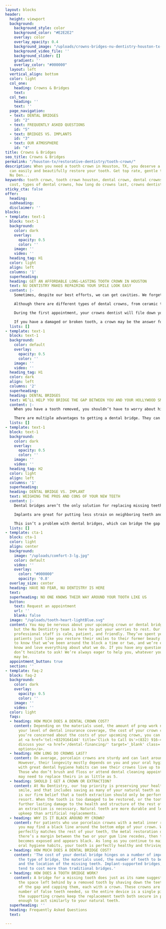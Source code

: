 ```yaml
---
layout: blocks
header:
  height: viewport
  background:
    background_style: color
    background_color: "#E2E2E2"
    overlay: color
    overlay_opacity: 0.4
    background_image: "/uploads/crowns-bridges-nu-dentistry-houston-tx-hero.jpg"
    background_video_file: ''
    background_slider: []
    gradient: ''
    overlay_color: "#000000"
  layout: left
  vertical_align: bottom
  color: light
  col_one:
    heading: Crowns & Bridges
    text: 
  col_two:
    heading: ''
    text: ''
  page_navigation:
  - text: DENTAL BRIDGES
    id: "2"
  - text: FREQUENTLY ASKED QUESTIONS
    id: "5"
  - text: BRIDGES VS. IMPLANTS
    id: "3"
  - text: OUR ATMOSPHERE
    id: "4"
title: Crowns & Bridges
seo_title: Crowns & Bridges
permalink: "/houston-tx/restorative-dentistry/tooth-crown/"
description: When you need a tooth crown in Houston, TX, you deserve a dentist who
  can easily and beautifully restore your tooth. Get top rate, gentle treatment at
  Nu Den...
keywords: tooth crown, tooth crown houston, dental crown, dental crowns, dental crown
  cost, types of dental crowns, how long do crowns last, crowns dentist, dental bri...
sticky_cta: false
offer:
  heading: 
  subheading: 
  disclaimer: ''
blocks:
- template: text-1
  block: text-1
  background:
    color: dark
    overlay:
      opacity: 0.5
      color: ''
    image: ''
    video: ''
  heading_tag: H1
  color: light
  align: left
  columns: '1'
  superheading: 
  heading: GET AN AFFORDABLE LONG-LASTING TOOTH CROWN IN HOUSTON
  text: NU DENTISTRY MAKES REPAIRING YOUR SMILE LOOK EASY
  content: |-
    Sometimes, despite our best efforts, we can get cavities. We forget to floss for a few days, or we snack on a few too many sweets between dental visits. Here at Nu Dentistry, we understand that sometimes the tooth decay can run a little too deep, and a <a href='/houston-tx/restorative-dentistry/cavity-fillings/' target='_blank' class='paragraph-link'>filling</a> isn’t enough to fix it anymore. When this is the case, we recommend you get a crown. Dental crowns are the most traditional way to protect or fix a broken or damaged tooth that’s beyond the help of a filling. Also called a cap, a crown covers the tooth’s surface and restores it to its natural shape and size.

    Although there are different types of dental crowns, from ceramic to metals like gold, porcelain crowns are the most common. With our dentists’ expert eye for detail, a porcelain crown blends in seamlessly with your natural teeth, and the metal restoration hidden underneath is extremely durable. With excellent dental care, your crown can last up to 25 to 30 years before it needs to be replaced. Dental crowns take two appointments to complete.

    During the first appointment, your crowns dentist will file down your tooth, removing any decay and damage before creating a mold of your tooth. This mold will be used to create a natural-looking crown that will perfectly fit your bite and tooth alignment. We’ll then set you up with a temporary crown to keep your tooth protected and sealed while your shiny, new crown is being made. Once your permanent crown is ready, the dentist will secure it to your tooth with a dental adhesive. We’ll make sure it fits correctly and that your bite feels just as natural as it ever was.

    If you have a damaged or broken tooth, a crown may be the answer for you. Give us a call today so that we can help restore your smile!
  lists: []
- template: text-1
  block: text-1
  background:
    color: default
    overlay:
      opacity: 0.5
      color: ''
    image: ''
    video: ''
  heading_tag: H1
  color: dark
  align: left
  columns: '2'
  superheading: 
  heading: DENTAL BRIDGES
  text: WE’LL HELP YOU BRIDGE THE GAP BETWEEN YOU AND YOUR HOLLYWOOD SMILE!
  content: |-
    When you have a tooth removed, you shouldn’t have to worry about hiding your smile. At Nu Dentistry, we’re experts when it comes to bringing new life to your smile with a dental bridge for a missing tooth. Bridges are a simple way to fill the gap between two teeth and have it look natural. Similar to a crown, a bridge is prepared by shaving down the neighboring teeth surrounding the gap and topping them, each with a porcelain cap. What sets bridges apart, however, is what’s sandwiched between the two caps: an artificial tooth.

    There are multiple advantages to getting a dental bridge. They can maintain your facial structure by securing teeth that are drifting into the space left behind by a missing tooth. They can also stabilize your bite, helping to restore your speech and eating to normal. Bridges can also replace multiple missing teeth, making it a great alternative option for <a href='/houston-tx/restorative-dentistry/dentures/' target='_blank' class='paragraph-link'>partial dentures</a>. Are you interested in strengthening your teeth and restoring your smile with dental bridges? Call our office today at <a href='tel:+8329164144' title='Click to Call Us'>(832) 916-4144</a> to get started!
  lists: []
- template: text-1
  block: text-1
  background:
    color: dark
    overlay:
      opacity: 0.5
      color: ''
    image: ''
    video: ''
  heading_tag: H2
  color: light
  align: left
  columns: '1'
  superheading: 
  heading: DENTAL BRIDGE VS. IMPLANT
  text: WEIGHING THE PROS AND CONS OF YOUR NEW TEETH
  content: |-
    Dental bridges aren’t the only solution for replacing missing teeth. There’s also dental implants. What’s the difference and which one is better for your needs? Implants are a 3-part artificial tooth made of a metal post (or implant) screwed into the jawbone, a crown to act as the natural-looking tooth, and an abutment to attach the two. Implants don’t need any additional work done on neighboring teeth like a bridge does, but a bone graft may be required if the jaw isn’t strong enough to support the post.

    Implants are great for putting less strain on neighboring teeth and are easier to clean and maintain, but they’re much more costly than dental bridges. They’re also permanent, as they’ve been surgically implanted into the jaw and fused to the bone. Dental implants also take much longer to complete as the mouth needs more time to heal from such an intensive treatment. Another drawback of implants is that they can only replace one tooth at a time unless you’re planning to have what’s known as an All-on-4 implant procedure.

    This isn’t a problem with dental bridges, which can bridge the gap between as many as four or more extracted teeth at a time. To get the best of both worlds, our dentist may recommend you take a blended approach with implant-supported bridges. This option is especially popular for patients who’ve had multiple molars removed and don’t have an anchoring tooth on both ends to support a bridge. To speak with your dentist about which option is right for you, contact our office today at (832) 916-4144. today.
  lists: []
- template: cta-1
  block: cta-1
  color: light
  align: center
  background:
    image: "/uploads/comfort-3-lg.jpg"
    color: default
    video: ''
    overlay:
      color: "#000000"
      opacity: '0.8'
  overlay_size: center
  heading: HAVE NO FEAR, NU DENTISTRY IS HERE
  text: 
  superheading: NO ONE KNOWS THEIR WAY AROUND YOUR TOOTH LIKE US
  button:
    text: Request an appointment
    url: ''
    blank: false
  image: "/uploads/tooth-heart-lightBlue.svg"
  content: You may be nervous about your upcoming crown or dental bridge procedure,
    but the Nu Dentistry team is here to put your worries to rest. Our highly-experienced
    professional staff is calm, patient, and friendly. They’ve spent years helping
    patients just like you restore their smiles to their former beauty. We want you
    to know that we’ve been around the block a time or two, and we’re experts who
    know and love everything about what we do. If you have any questions or concerns,
    don’t hesitate to ask! We’re always eager to help you, whatever your dental needs
    may be.
  appointment_button: true
  section: ''
- template: faq-2
  block: faq-2
  background:
    color: dark
    overlay:
      opacity: 0.5
      color: ''
    image: ''
    video: ''
  color: light
  faqs:
  - heading: HOW MUCH DOES A DENTAL CROWN COST?
    content: Depending on the materials used, the amount of prep work needed, and
      your level of dental insurance coverage, the cost of your crown can vary. If
      you’re concerned about the costs of your upcoming crown, you can call our office
      at <a href='tel:+8329164144' title='Click to Call Us'>(832) 916-4144</a> to
      discuss your <a href='/dental-financing/' target='_blank' class='paragraph-link'>financial
      options</a>.
  - heading: HOW LONG DO CROWNS LAST?
    content: On average, porcelain crowns are sturdy and can last around 15 years.
      However, their longevity mostly depends on you and your oral hygiene. Patients
      with great dental hygiene habits can see their crowns live up to 25 to 30 years.
      Those who don’t brush and floss or attend dental cleaning appointments regularly
      may need to replace theirs in as little as 5.
  - heading: SHOULD I GET A CROWN OR EXTRACTION?
    content: At Nu Dentistry, our top priority is preserving your healthy, beautiful
      smile, and that includes saving as many of your natural teeth as we can. It
      is our firm belief that a tooth extraction should only be performed as a last
      resort. When the tooth is too damaged to be restored, or the tooth will cause
      further lasting damage to the health and structure of the rest of your mouth,
      an extraction is necessary. Natural teeth are more durable and less costly to
      upkeep than artificial replacements.
  - heading: WHY IS IT BLACK AROUND MY CROWN?
    content: For patients who use porcelain crowns with a metal inner restoration,
      you may find a black line around the bottom edge of your crown. While the porcelain
      perfectly matches the rest of your teeth, the metal restoration does not. If
      there’s a margin between the two or your gum line recedes, then the restoration
      becomes exposed and appears black. As long as you continue to maintain good
      oral hygiene habits, your tooth is perfectly healthy and thriving with its crown.
  - heading: HOW MUCH DOES A DENTAL BRIDGE COST?
    content: 'The cost of your dental bridge hinges on a number of important factors:
      the type of bridge, the materials used, the number of teeth to be replaced,
      and the location of the missing teeth. Implant-supported bridges, for example,
      tend to cost more than traditional bridges.'
  - heading: HOW DOES A TOOTH BRIDGE WORK?
    content: A bridge for a missing tooth does just as its name suggests. It bridges
      the space left behind by a removed tooth by shaving down the teeth on both ends
      of the gap and capping them, each with a crown. These crowns are joined to the
      number of false teeth needed, so the entire device is a single piece. Altogether,
      the supporting crowns keep the replacement teeth both secure in place and strong
      enough to act similarly to your natural teeth.
  superheading: ''
  heading: Frequently Asked Questions
  text: 

---
```

